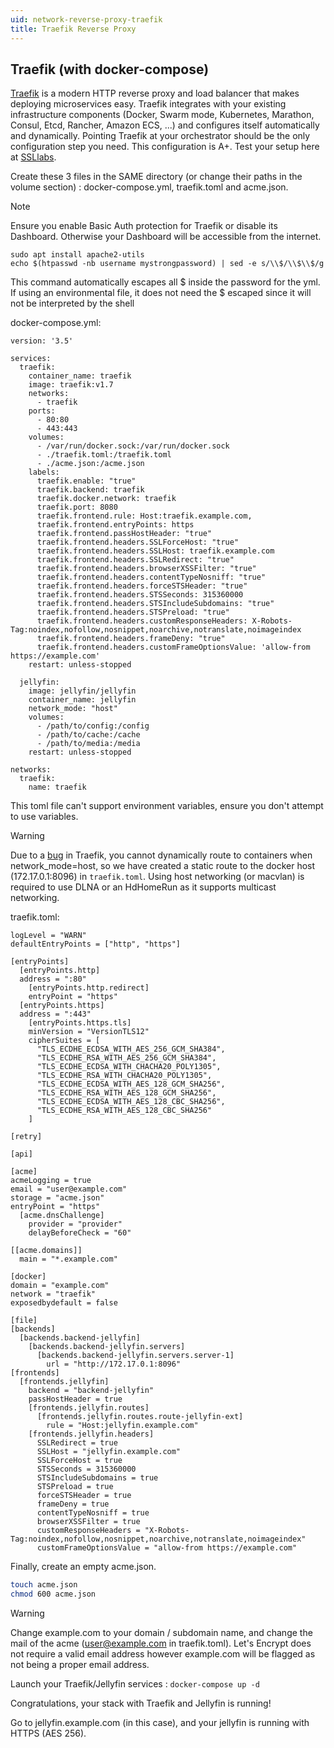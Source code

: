```yaml
---
uid: network-reverse-proxy-traefik
title: Traefik Reverse Proxy
---
```


## Traefik (with docker-compose)

[Traefik](https://traefik.io/) is a modern HTTP reverse proxy and load balancer that makes deploying microservices easy. Traefik integrates with your existing infrastructure components (Docker, Swarm mode, Kubernetes, Marathon, Consul, Etcd, Rancher, Amazon ECS, ...) and configures itself automatically and dynamically. Pointing Traefik at your orchestrator should be the only configuration step you need. This configuration is A+. Test your setup here at [SSLlabs](https://www.ssllabs.com/ssltest/).

Create these 3 files in the SAME directory (or change their paths in the volume section) : docker-compose.yml, traefik.toml and acme.json.

> [!NOTE]
> Ensure you enable Basic Auth protection for Traefik or disable its Dashboard. Otherwise your Dashboard will be accessible from the internet. 

```
sudo apt install apache2-utils
echo $(htpasswd -nb username mystrongpassword) | sed -e s/\\$/\\$\\$/g
```

This command automatically escapes all $ inside the password for the yml. If using an environmental file, it does not need the $ escaped since it will not be interpreted by the shell

docker-compose.yml:

```
version: '3.5'

services:
  traefik:
    container_name: traefik
    image: traefik:v1.7
    networks:
      - traefik
    ports:
      - 80:80
      - 443:443
    volumes:
      - /var/run/docker.sock:/var/run/docker.sock
      - ./traefik.toml:/traefik.toml
      - ./acme.json:/acme.json
    labels:
      traefik.enable: "true"
      traefik.backend: traefik
      traefik.docker.network: traefik
      traefik.port: 8080
      traefik.frontend.rule: Host:traefik.example.com,
      traefik.frontend.entryPoints: https
      traefik.frontend.passHostHeader: "true"
      traefik.frontend.headers.SSLForceHost: "true"
      traefik.frontend.headers.SSLHost: traefik.example.com
      traefik.frontend.headers.SSLRedirect: "true"
      traefik.frontend.headers.browserXSSFilter: "true"
      traefik.frontend.headers.contentTypeNosniff: "true"
      traefik.frontend.headers.forceSTSHeader: "true"
      traefik.frontend.headers.STSSeconds: 315360000
      traefik.frontend.headers.STSIncludeSubdomains: "true"
      traefik.frontend.headers.STSPreload: "true"
      traefik.frontend.headers.customResponseHeaders: X-Robots-Tag:noindex,nofollow,nosnippet,noarchive,notranslate,noimageindex
      traefik.frontend.headers.frameDeny: "true"
      traefik.frontend.headers.customFrameOptionsValue: 'allow-from https://example.com'
    restart: unless-stopped

  jellyfin:
    image: jellyfin/jellyfin
    container_name: jellyfin
    network_mode: "host"
    volumes:
      - /path/to/config:/config
      - /path/to/cache:/cache
      - /path/to/media:/media
    restart: unless-stopped

networks:
  traefik:
    name: traefik
```

This toml file can't support environment variables, ensure you don't attempt to use variables.

> [!WARNING]
> Due to a [bug](https://github.com/containous/traefik/issues/5559) in Traefik, you cannot dynamically route to containers when network_mode=host, so we have created a static route to the docker host (172.17.0.1:8096) in `traefik.toml`. Using host networking (or macvlan) is required to use DLNA or an HdHomeRun as it supports multicast networking.

traefik.toml:
 
```
logLevel = "WARN"
defaultEntryPoints = ["http", "https"]

[entryPoints]
  [entryPoints.http]
  address = ":80"
    [entryPoints.http.redirect]
    entryPoint = "https"
  [entryPoints.https]
  address = ":443"
    [entryPoints.https.tls]
    minVersion = "VersionTLS12"
    cipherSuites = [
      "TLS_ECDHE_ECDSA_WITH_AES_256_GCM_SHA384",
      "TLS_ECDHE_RSA_WITH_AES_256_GCM_SHA384",
      "TLS_ECDHE_ECDSA_WITH_CHACHA20_POLY1305",
      "TLS_ECDHE_RSA_WITH_CHACHA20_POLY1305",
      "TLS_ECDHE_ECDSA_WITH_AES_128_GCM_SHA256",
      "TLS_ECDHE_RSA_WITH_AES_128_GCM_SHA256",
      "TLS_ECDHE_ECDSA_WITH_AES_128_CBC_SHA256",
      "TLS_ECDHE_RSA_WITH_AES_128_CBC_SHA256"
    ]

[retry]

[api]

[acme]
acmeLogging = true
email = "user@example.com"
storage = "acme.json"
entryPoint = "https"
  [acme.dnsChallenge]
    provider = "provider"
    delayBeforeCheck = "60"

[[acme.domains]]
  main = "*.example.com"
  
[docker]
domain = "example.com"
network = "traefik"
exposedbydefault = false

[file]
[backends]
  [backends.backend-jellyfin]
    [backends.backend-jellyfin.servers]
      [backends.backend-jellyfin.servers.server-1]
        url = "http://172.17.0.1:8096"
[frontends]
  [frontends.jellyfin]
    backend = "backend-jellyfin"
    passHostHeader = true
    [frontends.jellyfin.routes]
      [frontends.jellyfin.routes.route-jellyfin-ext]
        rule = "Host:jellyfin.example.com"
    [frontends.jellyfin.headers]
      SSLRedirect = true
      SSLHost = "jellyfin.example.com"
      SSLForceHost = true
      STSSeconds = 315360000
      STSIncludeSubdomains = true
      STSPreload = true
      forceSTSHeader = true
      frameDeny = true
      contentTypeNosniff = true
      browserXSSFilter = true
      customResponseHeaders = "X-Robots-Tag:noindex,nofollow,nosnippet,noarchive,notranslate,noimageindex"
      customFrameOptionsValue = "allow-from https://example.com"
```

Finally, create an empty acme.json.

```bash
touch acme.json
chmod 600 acme.json
```

> [!WARNING]
> Change example.com to your domain / subdomain name, and change the mail of the acme (user@example.com in traefik.toml). Let's Encrypt does not require a valid email address however example.com will be flagged as not being a proper email address.

Launch your Traefik/Jellyfin services : `docker-compose up -d`

Congratulations, your stack with Traefik and Jellyfin is running!

Go to jellyfin.example.com (in this case), and your jellyfin is running with HTTPS (AES 256).

